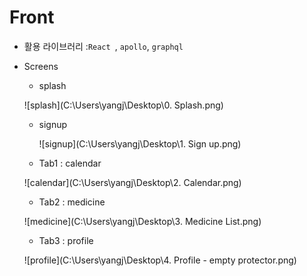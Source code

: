 # Front

- 활용 라이브러리 :`React `, `apollo`, `graphql`

- Screens

  - splash

  ![splash](C:\Users\yangj\Desktop\0. Splash.png)

  

  

  - signup

    ![signup](C:\Users\yangj\Desktop\1. Sign up.png)

  

  

  - Tab1 : calendar

  ![calendar](C:\Users\yangj\Desktop\2. Calendar.png)

  

  

  - Tab2 : medicine

  ![medicine](C:\Users\yangj\Desktop\3. Medicine List.png)

  

  

  

  - Tab3 : profile

  ![profile](C:\Users\yangj\Desktop\4. Profile - empty protector.png)